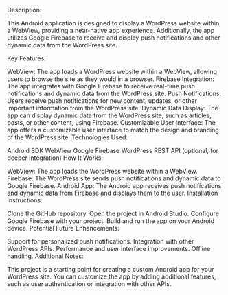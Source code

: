 Description:

This Android application is designed to display a WordPress website within a WebView, providing a near-native app experience. Additionally, the app utilizes Google Firebase to receive and display push notifications and other dynamic data from the WordPress site.

Key Features:

WebView: The app loads a WordPress website within a WebView, allowing users to browse the site as they would in a browser.
Firebase Integration: The app integrates with Google Firebase to receive real-time push notifications and dynamic data from the WordPress site.
Push Notifications: Users receive push notifications for new content, updates, or other important information from the WordPress site.
Dynamic Data Display: The app can display dynamic data from the WordPress site, such as articles, posts, or other content, using Firebase.
Customizable User Interface: The app offers a customizable user interface to match the design and branding of the WordPress site.
Technologies Used:

Android SDK
WebView
Google Firebase
WordPress REST API (optional, for deeper integration)
How It Works:

WebView: The app loads the WordPress website within a WebView.
Firebase: The WordPress site sends push notifications and dynamic data to Google Firebase.
Android App: The Android app receives push notifications and dynamic data from Firebase and displays them to the user.
Installation Instructions:

Clone the GitHub repository.
Open the project in Android Studio.
Configure Google Firebase with your project.
Build and run the app on your Android device.
Potential Future Enhancements:

Support for personalized push notifications.
Integration with other WordPress APIs.
Performance and user interface improvements.
Offline handling.
Additional Notes:

This project is a starting point for creating a custom Android app for your WordPress site.
You can customize the app by adding additional features, such as user authentication or integration with other APIs.

